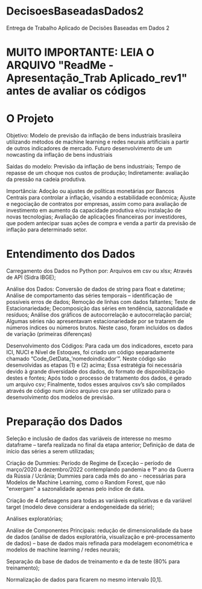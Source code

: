 # DecisoesBaseadasDados2
Entrega de Trabalho Aplicado de Decisões Baseadas em Dados 2

# MUITO IMPORTANTE: LEIA O ARQUIVO "ReadMe - Apresentação_Trab Aplicado_rev1" antes de avaliar os códigos

# O Projeto

Objetivo:
Modelo de previsão da inflação de bens industriais brasileira utilizando métodos de machine learning e redes neurais artificiais a partir de outros indicadores de mercado.
Futuro desenvolvimento de um nowcasting da inflação de bens industriais

Saídas do modelo:
Previsão da inflação de bens industriais;
Tempo de repasse de um choque nos custos de produção;
Indiretamente: avaliação da pressão na cadeia produtiva.

Importância:
Adoção ou ajustes de políticas monetárias por Bancos Centrais para controlar a inflação, visando a estabilidade econômica;
Ajuste e negociação de contratos por empresas, assim como para avaliação de investimento em aumento da capacidade produtiva e/ou instalação de novas tecnologias;
Avaliação de aplicações financeiras por investidores, que podem antecipar suas ações de compra e venda a partir da previsão de inflação para determinado setor.

# Entendimento dos Dados

Carregamento dos Dados no Python por:
Arquivos em csv ou xlsx;
Através de API (Sidra IBGE);

Análise dos Dados:
Conversão de dados de string para float e datetime;
Análise de comportamento das séries temporais – identificação de possíveis erros de dados;
Remoção de linhas com dados faltantes;
Teste de Estacionariedade;
Decomposição das séries em tendência, sazonalidade e resíduos;
Análise dos gráficos de autocorrelação e autocorrelação parcial;
Algumas séries não apresentavam estacionariedade por se tratarem de números índices ou números brutos. Neste caso, foram incluídos os dados de variação (primeiras diferenças)

Desenvolvimento dos Códigos:
Para cada um dos indicadores, exceto para ICI, NUCI e Nível de Estoques, foi criado um código separadamente chamado “Code_GetData_’nomedoindicador’”. Neste código são desenvolvidas as etapas (1) e (2) acima;
Essa estratégia foi necessária devido à grande diversidade dos dados, do formato de disponibilização destes e fontes;
Após todo o processo de tratamento dos dados, é gerado um arquivo csv;
Finalmente, todos esses arquivos csv’s são compilados através de código num único arquivo csv para ser utilizado para o desenvolvimento dos modelos de previsão.

# Preparação dos Dados

Seleção e inclusão de dados das variáveis de interesse no mesmo dataframe – tarefa realizada no final da etapa anterior;
Definição de data de início das séries a serem utilizadas;

Criação de Dummies:
Período de Regime de Exceção – período de março/2020 a dezembro/2022 contemplando pandemia e 1º ano da Guerra da Rússia / Ucrânia;
Dummies para cada mês do ano -  necessárias para Modelos de Machine Learning, como o Random Forest, que não "enxergam" a sazonalidade apenas pelo índice de data.

Criação de 4 defasagens para todas as variáveis explicativas e da variável target (modelo deve considerar a endogeneidade da série);

Análises exploratórias;

Análise de Componentes Principais: redução de dimensionalidade da base de dados (análise de dados exploratória, visualização e pré-processamento de dados) – base de dados mais refinada para modelagem econométrica e modelos de machine learning / redes neurais;

Separação da base de dados de treinamento e da de teste (80% para treinamento);

Normalização de dados para ficarem no mesmo intervalo [0,1].

